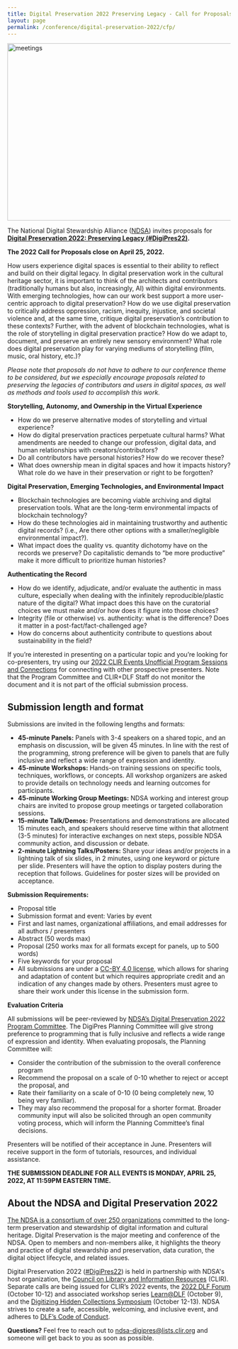 ```yaml
---
title: Digital Preservation 2022 Preserving Legacy - Call for Proposals
layout: page
permalink: /conference/digital-preservation-2022/cfp/
---
```


<img alt="meetings" width="820" height="400" class="center" src='{{ "/images/conferences/DigiPres-2022-820x400.jpg"  | prepend: site.baseurl }}'>


The National Digital Stewardship Alliance ([NDSA](http://ndsa.diglib.org/)) invites proposals for **[Digital Preservation 2022: Preserving Legacy (#DigiPres22)](https://ndsa.org/conference/).** 
<p><b>The 2022 Call for Proposals close on April 25, 2022.</b></p>


How users experience digital spaces is essential to their ability to reflect and build on their digital legacy. In digital preservation work in the cultural heritage sector, it is important to think of the architects and contributors (traditionally humans but also, increasingly, AI) within digital environments. With emerging technologies, how can our work best support a more user-centric approach to digital preservation? How do we use digital preservation to critically address oppression, racism, inequity, injustice, and societal violence and, at the same time, critique digital preservation’s contribution to these contexts? Further, with the advent of blockchain technologies, what is the role of storytelling in digital preservation practice? How do we adapt to, document, and preserve an entirely new sensory environment? What role does digital preservation play for varying mediums of storytelling (film, music, oral history, etc.)?


*Please note that proposals do not have to adhere to our conference theme to be considered, but we especially encourage proposals related to preserving the legacies of contributors and users in digital spaces, as well as methods and tools used to accomplish this work.*

**Storytelling, Autonomy, and Ownership in the Virtual Experience** 
- How do we preserve alternative modes of storytelling and virtual experience?
- How do digital preservation practices perpetuate cultural harms? What amendments are needed to change our profession, digital data, and human relationships with creators/contributors?
- Do all contributors have personal histories? How do we recover these? 
- What does ownership mean in digital spaces and how it impacts history?  What role do we have in their preservation or right to be forgotten?

**Digital Preservation, Emerging Technologies, and Environmental Impact**
- Blockchain technologies are becoming viable archiving and digital preservation tools. What are the long-term environmental impacts of blockchain technology?
- How do these technologies aid in maintaining trustworthy and authentic digital records? (i.e., Are there other options with a smaller/negligible environmental impact?).
- What impact does the quality vs. quantity dichotomy have on the records we preserve? Do capitalistic demands to “be more productive” make it more difficult to prioritize human histories?

**Authenticating the Record**
- How do we identify, adjudicate, and/or evaluate the authentic in mass culture, especially when dealing with the infinitely reproducible/plastic nature of the digital? What impact does this have on the curatorial choices we must make and/or how does it figure into those choices?  
- Integrity (file or otherwise) vs. authenticity: what is the difference? Does it matter in a post-fact/fact-challenged age?
- How do concerns about authenticity contribute to questions about sustainability in the field? 


If you’re interested in presenting on a particular topic and you’re looking for co-presenters, try using our [2022 CLIR Events Unofficial Program Sessions and Connections](https://docs.google.com/spreadsheets/d/1qFWE8F3GM4hUMwnaexBdFuU2bJ_hvIT_jrf-wMjCT_M/edit#gid=0) for connecting with other prospective presenters. Note that the Program Committee and CLIR+DLF Staff do not monitor the document and it is not part of the official submission process.  

## Submission length and format
Submissions are invited in the following lengths and formats:

- **45-minute Panels:** Panels with 3-4 speakers on a shared topic, and an emphasis on discussion, will be given 45 minutes. In line with the rest of the programming, strong preference will be given to panels that are fully inclusive and reflect a wide range of expression and identity.
- **45-minute Workshops:** Hands-on training sessions on specific tools, techniques, workflows, or concepts. All workshop organizers are asked to provide details on technology needs and learning outcomes for participants.
- **45-minute Working Group Meetings:**  NDSA working and interest group chairs are invited to propose group meetings or targeted collaboration sessions.
- **15-minute Talk/Demos:** Presentations and demonstrations are allocated 15 minutes each, and speakers should reserve time within that allotment (3-5 minutes) for interactive exchanges on next steps, possible NDSA community action, and discussion or debate.
- **2-minute Lightning Talks/Posters:** Share your ideas and/or projects in a lightning talk of six slides, in 2 minutes, using one keyword or picture per slide. Presenters will have the option to display posters during the reception that follows. Guidelines for poster sizes will be provided on acceptance.

**Submission Requirements:**
- Proposal title
- Submission format and event: Varies by event
- First and last names, organizational affiliations, and email addresses for all authors / presenters
- Abstract (50 words max)
- Proposal (250 works max for all formats except for panels, up to 500 words)
- Five keywords for your proposal
- All submissions are under a [CC-BY 4.0 license](https://creativecommons.org/licenses/by/4.0/), which allows for sharing and adaptation of content but which requires appropriate credit and an indication of any changes made by others. Presenters must agree to share their work under this license in the submission form.


**Evaluation Criteria**

All submissions will be peer-reviewed by [NDSA’s Digital Preservation 2022 Program Committee](https://ndsa.org/conference/). The DigiPres Planning Committee will give strong preference to programming that is fully inclusive and reflects a wide range of expression and identity. When evaluating proposals, the Planning Committee will:
- Consider the contribution of the submission to the overall conference program
- Recommend the proposal on a scale of 0-10 whether to reject or accept the proposal, and 
- Rate their familiarity on a scale of 0-10 (0 being completely new, 10 being very familiar). 
- They may also recommend the proposal for a shorter format.
Broader community input will also be solicited through an open community voting process, which will inform the Planning Committee’s final decisions.

Presenters will be notified of their acceptance in June. Presenters will receive support in the form of tutorials, resources, and individual assistance.


**THE SUBMISSION DEADLINE FOR ALL EVENTS IS MONDAY, APRIL 25, 2022, AT 11:59PM EASTERN TIME.**

## About the NDSA and Digital Preservation 2022
[The NDSA is a consortium of over 250 organizations](https://ndsa.org/about/) committed to the long-term preservation and stewardship of digital information and cultural heritage. Digital Preservation is the major meeting and conference of the NDSA. Open to members and non-members alike, it highlights the theory and practice of digital stewardship and preservation, data curation, the digital object lifecycle, and related issues.

Digital Preservation 2022 ([#DigiPres22](https://twitter.com/hashtag/digipres22)) is held in partnership with NDSA's host organization, the [Council on Library and Information Resources](https://www.clir.org) (CLIR). Separate calls are being issued for CLIR’s 2022 events, the [2022 DLF Forum](https://forum2022.diglib.org) (October 10-12) and associated workshop series [Learn@DLF](https://forum2021.diglib.org/learndlf/) (October 9), and the [Digitizing Hidden Collections Symposium](https://www.clir.org/hiddencollections/events/2022-symposium/) (October 12-13). NDSA strives to create a safe, accessible, welcoming, and inclusive event, and adheres to [DLF’s Code of Conduct](https://www.diglib.org/about/code-of-conduct/). 

**Questions?** Feel free to reach out to [ndsa-digipres@lists.clir.org](mailto:ndsa-digipres@lists.clir.org) and someone will get back to you as soon as possible.





